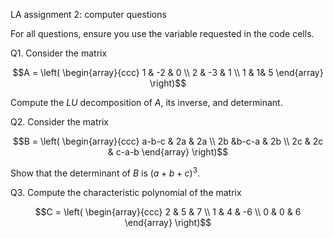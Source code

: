 LA assignment 2: computer questions

For all questions, ensure you use the variable requested in the code cells.

Q1. Consider the matrix 

$$A = \left(
\begin{array}{ccc}
1 & -2 & 0 \\
2 & -3 & 1 \\
1 & 1& 5
\end{array}
\right)$$

Compute the $LU$ decomposition of $A$, its inverse, and determinant.

Q2. Consider the matrix 

$$B = \left(
\begin{array}{ccc}
a-b-c & 2a & 2a \\
2b &b-c-a & 2b \\
2c & 2c & c-a-b
\end{array}
\right)$$

Show that the determinant of $B$ is $(a+b+c)^3$.

Q3. Compute the characteristic polynomial of the matrix 

$$C = \left(
\begin{array}{ccc}
2 & 5 & 7 \\
1 & 4 & -6 \\
0 & 0 & 6
\end{array}
\right)$$
